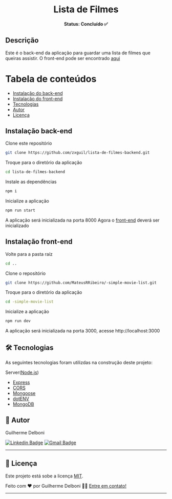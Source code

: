 <h1 align="center">Lista de Filmes</h1>
<h4 align="center"> Status: Concluído ✅</h4>

## Descrição
Este é o back-end da aplicação para guardar uma lista de filmes que queiras assistir.
O front-end pode ser encontrado <a href="https://github.com/MateusRRibeiro/-simple-movie-list">aqui</a>


Tabela de conteúdos
=================
<!--ts-->
   * [Instalação do back-end](#instalação-back-end)
   * [Instalação do front-end](#instalação-front-end)
   * [Tecnologias](#-tecnologias)
   * [Autor](#-autor)
   * [Licença](#-licença)
<!--te-->

## Instalação back-end

Clone este repositório
```bash
git clone https://github.com/zxguil/lista-de-filmes-backend.git
```

Troque para o diretório da aplicação
```bash
cd lista-de-filmes-backend
```

Instale as dependências
```bash
npm i
```

Inicialize a aplicação
```bash
npm run start
```

A aplicação será inicializada na porta 8000
Agora o <a href="https://github.com/MateusRRibeiro/-simple-movie-list">front-end</a> deverá ser inicializado

## Instalação front-end

Volte para a pasta raíz
```bash
cd ..
```

Clone o repositório
```bash
git clone https://github.com/MateusRRibeiro/-simple-movie-list.git
```

Troque para o diretório da aplicação
```bash
cd -simple-movie-list
```

Inicialize a aplicação
```bash
npm run dev
```

A aplicação será inicializada na porta 3000, acesse http://localhost:3000

## 🛠 Tecnologias

As seguintes tecnologias foram utilizdas na construção deste projeto:

Server([Node.js](https://nodejs.org/en/))
- [Express](https://expressjs.com/)
- [CORS](https://expressjs.com/en/resources/middleware/cors.html)
- [Mongoose](https://mongoosejs.com/)
- [dotENV](https://github.com/motdotla/dotenv)
- [MongoDB](https://www.mongodb.com/)

## 🦸 Autor
<span>Guilherme Delboni</span>

[![Linkedin Badge](https://img.shields.io/badge/-Guilherme-Delboni?style=flat-square&logo=Linkedin&logoColor=white&link=https://www.linkedin.com/in/guilherme-delboni-474010200/)](https://www.linkedin.com/in/guilherme-delboni-474010200/) 
[![Gmail Badge](https://img.shields.io/badge/-guilherme.ramirez.delboni@gmail.com-c14438?style=flat-square&logo=Gmail&logoColor=white&link=mailto:guilherme.ramirez.delboni@gmail.com)](mailto:guilherme.ramirez.delboni@gmail.com)

---
## 📝 Licença

Este projeto está sobe a licença [MIT](./LICENSE).

Feito com ❤️ por Guilherme Delboni 👋🏽 [Entre em contato!](https://www.linkedin.com/in/guilherme-delboni-474010200/)

---
